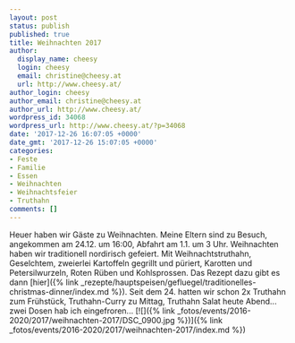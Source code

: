 ```yaml
---
layout: post
status: publish
published: true
title: Weihnachten 2017
author:
  display_name: cheesy
  login: cheesy
  email: christine@cheesy.at
  url: http://www.cheesy.at/
author_login: cheesy
author_email: christine@cheesy.at
author_url: http://www.cheesy.at/
wordpress_id: 34068
wordpress_url: http://www.cheesy.at/?p=34068
date: '2017-12-26 16:07:05 +0000'
date_gmt: '2017-12-26 15:07:05 +0000'
categories:
- Feste
- Familie
- Essen
- Weihnachten
- Weihnachtsfeier
- Truthahn
comments: []
---
```

Heuer haben wir Gäste zu Weihnachten. Meine Eltern sind zu Besuch, angekommen am 24.12. um 16:00, Abfahrt am 1.1. um 3 Uhr.
Weihnachten haben wir traditionell nordirisch gefeiert. Mit Weihnachtstruthahn, Geselchtem, zweierlei Kartoffeln gegrillt und püriert, Karotten und Petersilwurzeln, Roten Rüben und Kohlsprossen.
Das Rezept dazu gibt es dann [hier]({% link _rezepte/hauptspeisen/gefluegel/traditionelles-christmas-dinner/index.md %}).
Seit dem 24. hatten wir schon 2x Truthahn zum Frühstück, Truthahn-Curry zu Mittag, Truthahn Salat heute Abend... zwei Dosen hab ich eingefroren...
[![]({% link _fotos/events/2016-2020/2017/weihnachten-2017/DSC_0900.jpg %})]({% link _fotos/events/2016-2020/2017/weihnachten-2017/index.md %})
